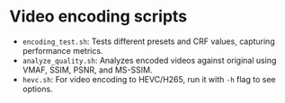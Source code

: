 # Video encoding scripts

* `encoding_test.sh`: Tests different presets and CRF values, capturing performance metrics.
* `analyze_quality.sh`: Analyzes encoded videos against original using VMAF, SSIM, PSNR, and MS-SSIM.
* `hevc.sh`: For video encoding to HEVC/H265, run it with `-h` flag to see options.